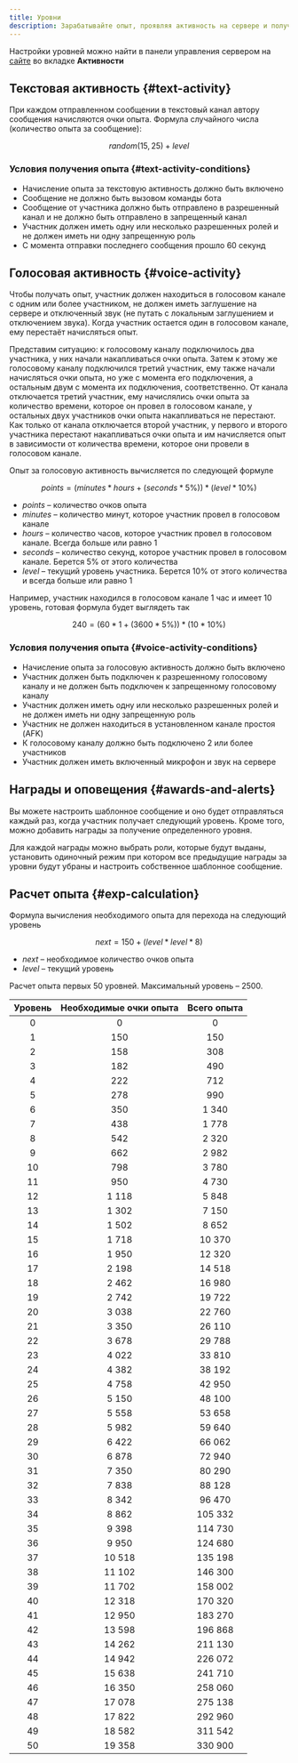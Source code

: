 ```yaml
---
title: Уровни
description: Зарабатывайте опыт, проявляя активность на сервере и получайте награды, а также соревнуйтесь с другими пользователя в борьбе за почетное место в таблице лидеров.
---
```


Настройки уровней можно найти в панели управления сервером на [сайте](https://lacunabot.com/@me/guilds) во вкладке **Активности**

## Текстовая активность {#text-activity}

При каждом отправленном сообщении в текстовый канал автору сообщения начисляются очки опыта. Формула случайного числа (количество опыта за сообщение):

$$
random(15, 25) + level
$$

### Условия получения опыта {#text-activity-conditions}

- Начисление опыта за текстовую активность должно быть включено
- Сообщение не должно быть вызовом команды бота
- Сообщение от участника должно быть отправлено в разрешенный канал и не должно быть отправлено в запрещенный канал
- Участник должен иметь одну или несколько разрешенных ролей и не должен иметь ни одну запрещенную роль
- С момента отправки последнего сообщения прошло 60 секунд

## Голосовая активность {#voice-activity}

Чтобы получать опыт, участник должен находиться в голосовом канале с одним или более участником, не должен иметь заглушение на сервере и отключенный звук (не путать с локальным заглушением и отключением звука). Когда участник остается один в голосовом канале, ему перестаёт начисляться опыт.

Представим ситуацию: к голосовому каналу подключилось два участника, у них начали накапливаться очки опыта. Затем к этому же голосовому каналу подключился третий участник, ему также начали начисляться очки опыта, но уже с момента его подключения, а остальным двум с момента их подключения, соответственно. От канала отключается третий участник, ему начислялись очки опыта за количество времени, которое он провел в голосовом канале, у остальных двух участников очки опыта накапливаться не перестают. Как только от канала отключается второй участник, у первого и второго участника перестают накапливаться очки опыта и им начисляется опыт в зависимости от количества времени, которое они провели в голосовом канале.

Опыт за голосовую активность вычисляется по следующей формуле

$$
points = (minutes * hours + (seconds * 5\%)) * (level * 10\%)
$$

- _points_ – количество очков опыта
- _minutes_ – количество минут, которое участник провел в голосовом канале
- _hours_ – количество часов, которое участник провел в голосовом канале. Всегда больше или равно 1
- _seconds_ – количество секунд, которое участник провел в голосовом канале. Берется 5% от этого количества
- _level_ – текущий уровень участника. Берется 10% от этого количества и всегда больше или равно 1

Например, участник находился в голосовом канале 1 час и имеет 10 уровень, готовая формула будет выглядеть так

$$
240 = (60 * 1 + (3600 * 5\%)) * (10 * 10\%)
$$

### Условия получения опыта {#voice-activity-conditions}

- Начисление опыта за голосовую активность должно быть включено
- Участник должен быть подключен к разрешенному голосовому каналу и не должен быть подключен к запрещенному голосовому каналу
- Участник должен иметь одну или несколько разрешенных ролей и не должен иметь ни одну запрещенную роль
- Участник не должен находиться в установленном канале простоя (AFK)
- К голосовому каналу должно быть подключено 2 или более участников
- Участник должен иметь включенный микрофон и звук на сервере

## Награды и оповещения {#awards-and-alerts}

Вы можете настроить шаблонное сообщение и оно будет отправляться каждый раз, когда участник получает следующий уровень. Кроме того, можно добавить награды за получение определенного уровня.

Для каждой награды можно выбрать роли, которые будут выданы, установить одиночный режим при котором все предыдущие награды за уровни будут убраны и настроить собственное шаблонное сообщение.

## Расчет опыта {#exp-calculation}

Формула вычисления необходимого опыта для перехода на следующий уровень

$$
next = 150 + (level * level * 8)
$$

- _next_ – необходимое количество очков опыта
- _level_ – текущий уровень

Расчет опыта первых 50 уровней. Максимальный уровень – 2500.

| Уровень | Необходимые очки опыта | Всего опыта |
| :-----: | :--------------------: | :---------: |
|    0    |           0            |      0      |
|    1    |          150           |     150     |
|    2    |          158           |     308     |
|    3    |          182           |     490     |
|    4    |          222           |     712     |
|    5    |          278           |     990     |
|    6    |          350           |    1 340    |
|    7    |          438           |    1 778    |
|    8    |          542           |    2 320    |
|    9    |          662           |    2 982    |
|   10    |          798           |    3 780    |
|   11    |          950           |    4 730    |
|   12    |         1 118          |    5 848    |
|   13    |         1 302          |    7 150    |
|   14    |         1 502          |    8 652    |
|   15    |         1 718          |   10 370    |
|   16    |         1 950          |   12 320    |
|   17    |         2 198          |   14 518    |
|   18    |         2 462          |   16 980    |
|   19    |         2 742          |   19 722    |
|   20    |         3 038          |   22 760    |
|   21    |         3 350          |   26 110    |
|   22    |         3 678          |   29 788    |
|   23    |         4 022          |   33 810    |
|   24    |         4 382          |   38 192    |
|   25    |         4 758          |   42 950    |
|   26    |         5 150          |   48 100    |
|   27    |         5 558          |   53 658    |
|   28    |         5 982          |   59 640    |
|   29    |         6 422          |   66 062    |
|   30    |         6 878          |   72 940    |
|   31    |         7 350          |   80 290    |
|   32    |         7 838          |   88 128    |
|   33    |         8 342          |   96 470    |
|   34    |         8 862          |   105 332   |
|   35    |         9 398          |   114 730   |
|   36    |         9 950          |   124 680   |
|   37    |         10 518         |   135 198   |
|   38    |         11 102         |   146 300   |
|   39    |         11 702         |   158 002   |
|   40    |         12 318         |   170 320   |
|   41    |         12 950         |   183 270   |
|   42    |         13 598         |   196 868   |
|   43    |         14 262         |   211 130   |
|   44    |         14 942         |   226 072   |
|   45    |         15 638         |   241 710   |
|   46    |         16 350         |   258 060   |
|   47    |         17 078         |   275 138   |
|   48    |         17 822         |   292 960   |
|   49    |         18 582         |   311 542   |
|   50    |         19 358         |   330 900   |
